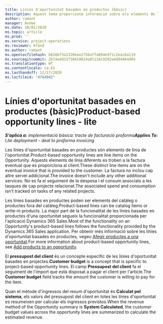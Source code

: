 ```yaml
---
title: Línies d'oportunitat basades en productes (bàsic)
description: Aquest tema proporciona informació sobre els elements de línia d'oportunitat basats en productes al Project Operations.
author: rumant
manager: Annbe
ms.date: 10/01/2020
ms.topic: article
ms.prod: ''
ms.service: project-operations
ms.reviewer: kfend
ms.author: rumant
ms.openlocfilehash: b826bf3a1320eee2758af7a094e9f1c2eac6a119
ms.sourcegitcommit: 2b74edd31f38410024a01124c9202a4d94464d04
ms.translationtype: HT
ms.contentlocale: ca-ES
ms.lasthandoff: 12/17/2020
ms.locfileid: "4764942"
---
```

# <a name="product-based-opportunity-lines---lite"></a><span data-ttu-id="5f41f-103">Línies d'oportunitat basades en productes (bàsic)</span><span class="sxs-lookup"><span data-stu-id="5f41f-103">Product-based opportunity lines - lite</span></span>

<span data-ttu-id="5f41f-104">_**S'aplica a:** implementació bàsica: tracte de facturació proforma_</span><span class="sxs-lookup"><span data-stu-id="5f41f-104">_**Applies To:** Lite deployment - deal to proforma invoicing_</span></span>

<span data-ttu-id="5f41f-105">Les línies d'oportunitat basades en productes són elements de línia de l'oportunitat.</span><span class="sxs-lookup"><span data-stu-id="5f41f-105">Product-based opportunity lines are line items on the Opportunity.</span></span> <span data-ttu-id="5f41f-106">Aquests elements de línia diferents es troben a la factura eventual que es proporciona al client.</span><span class="sxs-lookup"><span data-stu-id="5f41f-106">These distinct line items are on the eventual invoice that is provided to the customer.</span></span> <span data-ttu-id="5f41f-107">La factura no inclou cap altre servei addicional.</span><span class="sxs-lookup"><span data-stu-id="5f41f-107">The invoice doesn't include any other additional services.</span></span> <span data-ttu-id="5f41f-108">No es fa el seguiment de la despesa i el consum associats a les tasques de cap projecte relacionat.</span><span class="sxs-lookup"><span data-stu-id="5f41f-108">The associated spend and consumption isn't tracked on tasks of any related projects.</span></span>

<span data-ttu-id="5f41f-109">Les línies basades en productes poden ser elements del catàleg o productes fora del catàleg.</span><span class="sxs-lookup"><span data-stu-id="5f41f-109">Product-based lines can be catalog items or write-in products.</span></span> <span data-ttu-id="5f41f-110">La major part de la funcionalitat de les línies basades en productes d'una oportunitat segueix la funcionalitat proporcionada per l'aplicació Dynamics 365 Sales.</span><span class="sxs-lookup"><span data-stu-id="5f41f-110">Most of the functionality on an Opportunity's product-based lines follows the functionality provided by the Dynamics 365 Sales application.</span></span> <span data-ttu-id="5f41f-111">Per obtenir més informació sobre les línies d'oportunitat basades en productes, vegeu [Afegir productes a una oportunitat](https://docs.microsoft.com/dynamics365/sales-enterprise/add-products-opportunity).</span><span class="sxs-lookup"><span data-stu-id="5f41f-111">For more information about product-based opportunity lines, see [Add products to an opportunity](https://docs.microsoft.com/dynamics365/sales-enterprise/add-products-opportunity).</span></span>

<span data-ttu-id="5f41f-112">El **pressupost del client** és un concepte específic de les línies d'oportunitat basades en projectes.</span><span class="sxs-lookup"><span data-stu-id="5f41f-112">**Customer budget** is a concept that is specific to project-based opportunity lines.</span></span> <span data-ttu-id="5f41f-113">El camp **Pressupost del client** fa el seguiment de l'import que està disposat a pagar el client per l'article.</span><span class="sxs-lookup"><span data-stu-id="5f41f-113">The **Customer budget** field tracks the amount the customer is willing to pay for the item.</span></span>

<span data-ttu-id="5f41f-114">Quan el mètode d'ingressos del resum d'oportunitat és **Calculat pel sistema**, els valors del pressupost del client en totes les línies d'oportunitat es resumeixen per calcular els ingressos previstos.</span><span class="sxs-lookup"><span data-stu-id="5f41f-114">When the revenue method of the Opportunity summary is **System Calculated**, the customer budget values across the opportunity lines are summarized to calculate the estimated revenue.</span></span> 

